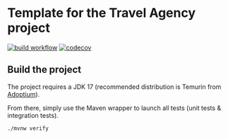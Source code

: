 # Template for the Travel Agency project

[![build workflow](https://github.com/lernejo/travel_agency_template/actions/workflows/build.yml/badge.svg)](https://github.com/KilianRn/travel_agency.git)
[![codecov](https://codecov.io/gh/lernejo/travel_agency_template/branch/main/graph/badge.svg)](https://app.codecov.io/gh/KilianRn/travel_agency)

## Build the project

The project requires a JDK 17 (recommended distribution is Temurin from [Adoptium](https://adoptium.net/)).

From there, simply use the Maven wrapper to launch all tests (unit tests & integration tests).

`./mvnw verify`
